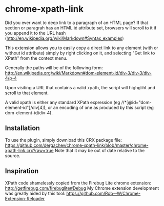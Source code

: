 chrome-xpath-link
=================

Did you ever want to deep link to a paragraph of an HTML page? If that section or paragrah has an HTML id attribute set,  browsers will scroll to it if you append it to the URL hash (http://en.wikipedia.org/wiki/Markdown#Syntax_examples)

This extension allows you to easily copy a direct link to any element (with or without id attribute) simply by right clicking on it, and selecting "Get link to XPath" from the context menu.

Generally the paths will be of the following form:
http://en.wikipedia.org/wiki/Markdown#dom-element-id/div-3/div-3/div-4/p-4

Upon visiting a URL that contains a valid xpath, the script will highgliht and scroll to that element.

A valid xpath is either any standard XPath expression (eg //*[@id="dom-element-id"]/div[4]), or an 
encoding of one as produced by this script (eg dom-element-id/div-4).

Installation
------------
To use the plugin, simply download this CRX package file: 
  https://github.com/dergachev/chrome-xpath-link/blob/master/chrome-xpath-link.crx?raw=true
Note that it may be out of date relative to the source.

Inspiration
-----------
XPath code shamelessly copied from the Firebug Lite chrome extension: http://getfirebug.com/firebuglite#Debug
My Chrome extension development was greatly aided by this tool: https://github.com/Rob--W/Chrome-Extension-Reloader
